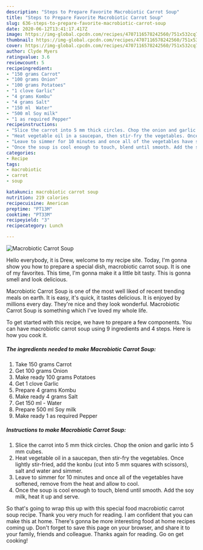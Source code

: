 ```yaml
---
description: "Steps to Prepare Favorite Macrobiotic Carrot Soup"
title: "Steps to Prepare Favorite Macrobiotic Carrot Soup"
slug: 636-steps-to-prepare-favorite-macrobiotic-carrot-soup
date: 2020-06-12T13:41:17.417Z
image: https://img-global.cpcdn.com/recipes/4707116578242560/751x532cq70/macrobiotic-carrot-soup-recipe-main-photo.jpg
thumbnail: https://img-global.cpcdn.com/recipes/4707116578242560/751x532cq70/macrobiotic-carrot-soup-recipe-main-photo.jpg
cover: https://img-global.cpcdn.com/recipes/4707116578242560/751x532cq70/macrobiotic-carrot-soup-recipe-main-photo.jpg
author: Clyde Myers
ratingvalue: 3.6
reviewcount: 5
recipeingredient:
- "150 grams Carrot"
- "100 grams Onion"
- "100 grams Potatoes"
- "1 clove Garlic"
- "4 grams Kombu"
- "4 grams Salt"
- "150 ml  Water"
- "500 ml Soy milk"
- "1 as required Pepper"
recipeinstructions:
- "Slice the carrot into 5 mm thick circles. Chop the onion and garlic into 5 mm cubes."
- "Heat vegetable oil in a saucepan, then stir-fry the vegetables. Once lightly stir-fried, add the konbu (cut into 5 mm squares with scissors), salt and water and simmer."
- "Leave to simmer for 10 minutes and once all of the vegetables have softened, remove from the heat and allow to cool."
- "Once the soup is cool enough to touch, blend until smooth. Add the soy milk, heat it up and serve."
categories:
- Recipe
tags:
- macrobiotic
- carrot
- soup

katakunci: macrobiotic carrot soup 
nutrition: 219 calories
recipecuisine: American
preptime: "PT13M"
cooktime: "PT33M"
recipeyield: "3"
recipecategory: Lunch

---
```



![Macrobiotic Carrot Soup](https://img-global.cpcdn.com/recipes/4707116578242560/751x532cq70/macrobiotic-carrot-soup-recipe-main-photo.jpg)

Hello everybody, it is Drew, welcome to my recipe site. Today, I'm gonna show you how to prepare a special dish, macrobiotic carrot soup. It is one of my favorites. This time, I'm gonna make it a little bit tasty. This is gonna smell and look delicious.



Macrobiotic Carrot Soup is one of the most well liked of recent trending meals on earth. It is easy, it's quick, it tastes delicious. It is enjoyed by millions every day. They're nice and they look wonderful. Macrobiotic Carrot Soup is something which I've loved my whole life.


To get started with this recipe, we have to prepare a few components. You can have macrobiotic carrot soup using 9 ingredients and 4 steps. Here is how you cook it.

<!--inarticleads1-->

##### The ingredients needed to make Macrobiotic Carrot Soup:

1. Take 150 grams Carrot
1. Get 100 grams Onion
1. Make ready 100 grams Potatoes
1. Get 1 clove Garlic
1. Prepare 4 grams Kombu
1. Make ready 4 grams Salt
1. Get 150 ml - Water
1. Prepare 500 ml Soy milk
1. Make ready 1 as required Pepper




<!--inarticleads2-->

##### Instructions to make Macrobiotic Carrot Soup:

1. Slice the carrot into 5 mm thick circles. Chop the onion and garlic into 5 mm cubes.
1. Heat vegetable oil in a saucepan, then stir-fry the vegetables. Once lightly stir-fried, add the konbu (cut into 5 mm squares with scissors), salt and water and simmer.
1. Leave to simmer for 10 minutes and once all of the vegetables have softened, remove from the heat and allow to cool.
1. Once the soup is cool enough to touch, blend until smooth. Add the soy milk, heat it up and serve.




So that's going to wrap this up with this special food macrobiotic carrot soup recipe. Thank you very much for reading. I am confident that you can make this at home. There's gonna be more interesting food at home recipes coming up. Don't forget to save this page on your browser, and share it to your family, friends and colleague. Thanks again for reading. Go on get cooking!
